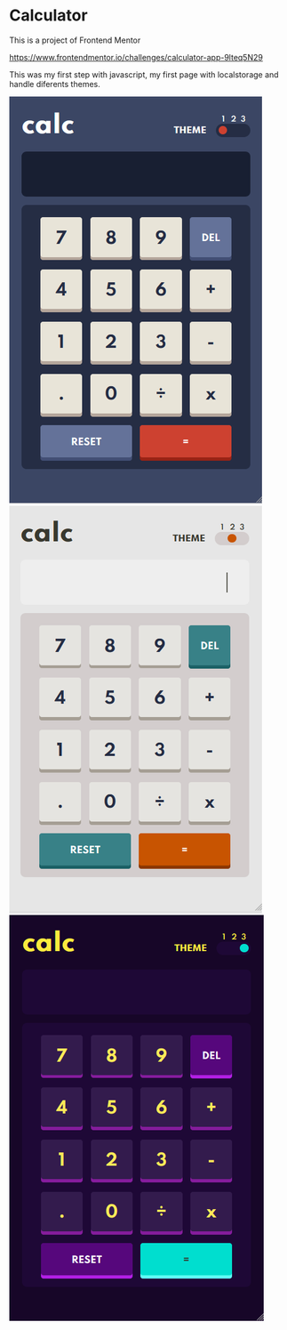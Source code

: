 # Calculator

This is a project of Frontend Mentor

https://www.frontendmentor.io/challenges/calculator-app-9lteq5N29

This was my first step with javascript, my first page with localstorage and handle diferents themes.

![plot](./assets/images/calc-page.png)
![plot](./assets/images/calc-page2.png)
![plot](./assets/images/calc-page3.png)
